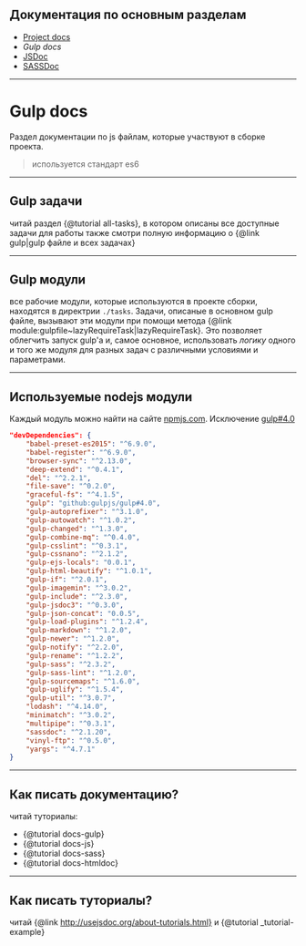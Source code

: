 ## Документация по основным разделам

- [Project docs](../html/index.html)
- *Gulp docs*
- [JSDoc](../js/index.html)
- [SASSDoc](../sass/index.html)

-----

# Gulp docs

Раздел документации по js файлам, которые участвуют в сборке проекта.

> используется стандарт es6

-----

## Gulp задачи

читай раздел {@tutorial all-tasks}, в котором описаны все доступные задачи для работы
также смотри полную информацию о {@link gulp|gulp файле и всех задачах}

-----

## Gulp модули

все рабочие модули, которые используются в проекте сборки, находятся в директрии `./tasks`.
Задачи, описаные в основном gulp файле, вызывают эти модули при помощи метода {@link module:gulpfile~lazyRequireTask|lazyRequireTask}. Это позволяет облегчить запуск gulp'a и, самое основное, использовать *логику* одного и того же модуля для разных задач с различными условиями и параметрами.

-----

## Используемые nodejs модули

Каждый модуль можно найти на сайте [npmjs.com](https://www.npmjs.com/).
Исключение [gulp#4.0](https://github.com/gulpjs/gulp/tree/4.0)

```json
"devDependencies": {
	"babel-preset-es2015": "^6.9.0",
	"babel-register": "^6.9.0",
	"browser-sync": "^2.13.0",
	"deep-extend": "^0.4.1",
	"del": "^2.2.1",
	"file-save": "^0.2.0",
	"graceful-fs": "^4.1.5",
	"gulp": "github:gulpjs/gulp#4.0",
	"gulp-autoprefixer": "^3.1.0",
	"gulp-autowatch": "^1.0.2",
	"gulp-changed": "^1.3.0",
	"gulp-combine-mq": "^0.4.0",
	"gulp-csslint": "^0.3.1",
	"gulp-cssnano": "^2.1.2",
	"gulp-ejs-locals": "0.0.1",
	"gulp-html-beautify": "^1.0.1",
	"gulp-if": "^2.0.1",
	"gulp-imagemin": "^3.0.2",
	"gulp-include": "^2.3.0",
	"gulp-jsdoc3": "^0.3.0",
	"gulp-json-concat": "0.0.5",
	"gulp-load-plugins": "^1.2.4",
	"gulp-markdown": "^1.2.0",
	"gulp-newer": "^1.2.0",
	"gulp-notify": "^2.2.0",
	"gulp-rename": "^1.2.2",
	"gulp-sass": "^2.3.2",
	"gulp-sass-lint": "^1.2.0",
	"gulp-sourcemaps": "^1.6.0",
	"gulp-uglify": "^1.5.4",
	"gulp-util": "^3.0.7",
	"lodash": "^4.14.0",
	"minimatch": "^3.0.2",
	"multipipe": "^0.3.1",
	"sassdoc": "^2.1.20",
	"vinyl-ftp": "^0.5.0",
	"yargs": "^4.7.1"
}
```


-----

## Как писать документацию?

читай туториалы:
- {@tutorial docs-gulp}
- {@tutorial docs-js}
- {@tutorial docs-sass}
- {@tutorial docs-htmldoc}


-----

## Как писать туториалы?

читай {@link http://usejsdoc.org/about-tutorials.html} и {@tutorial _tutorial-example}

